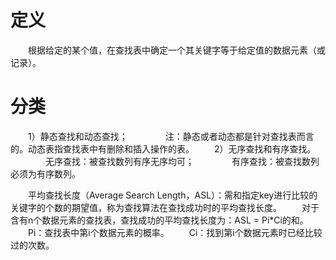 

# 定义

　　根据给定的某个值，在查找表中确定一个其关键字等于给定值的数据元素（或记录）。

# 分类

　　1）静态查找和动态查找；
　　　　注：静态或者动态都是针对查找表而言的。动态表指查找表中有删除和插入操作的表。
　　2）无序查找和有序查找。
　　　　无序查找：被查找数列有序无序均可；
　　　　有序查找：被查找数列必须为有序数列。

　　平均查找长度（Average Search Length，ASL）：需和指定key进行比较的关键字的个数的期望值，称为查找算法在查找成功时的平均查找长度。
　　对于含有n个数据元素的查找表，查找成功的平均查找长度为：ASL = Pi*Ci的和。
　　Pi：查找表中第i个数据元素的概率。
　　Ci：找到第i个数据元素时已经比较过的次数。